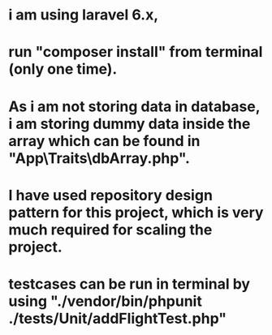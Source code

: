 # i am using laravel 6.x,
# run "composer install" from terminal (only one time).
# As i am not storing data in database, i am storing dummy data inside the array which can be found in "App\Traits\dbArray.php".
# I have used repository design pattern for this project, which is very much required for scaling the project.
# testcases can be run in terminal by using "./vendor/bin/phpunit ./tests/Unit/addFlightTest.php"

